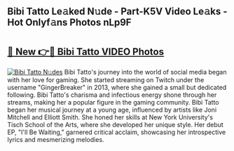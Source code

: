 ## Bibi Tatto Le𝚊ked N𝚞de - Part-K5V Video Le𝚊ks - Hot Onlyf𝚊ns Photos nLp9F

# <h2><a href="http://ac49971.deff.icu/?id=Bibi+Tatto">🔗 New 👉🔴 Bibi Tatto VIDEO Photos</a></h2>

[![Bibi Tatto N𝚞des](https://i.imgur.com/rIISA9y.gif)](http://ac49971.deff.icu/?id=Bibi+Tatto)
Bibi Tatto's journey into the world of social media began with her love for gaming. She started streaming on Twitch under the username "GingerBreaker" in 2013, where she gained a small but dedicated following. Bibi Tatto's charisma and infectious energy shone through her streams, making her a popular figure in the gaming community. Bibi Tatto began her musical journey at a young age, influenced by artists like Joni Mitchell and Elliott Smith. She honed her skills at New York University's Tisch School of the Arts, where she developed her unique style. Her debut EP, "I'll Be Waiting," garnered critical acclaim, showcasing her introspective lyrics and mesmerizing melodies.
